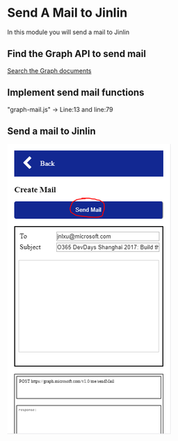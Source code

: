 # Send A Mail to Jinlin
In this module you will send a mail to Jinlin

## Find the Graph API to send mail
[Search the Graph documents](https://developer.microsoft.com/en-us/graph/docs/concepts/overview)

## Implement send mail functions
"graph-mail.js" -> Line:13 and line:79
 
## Send a mail to Jinlin
![alt text](imgs/sendmail.png "Send mail")



